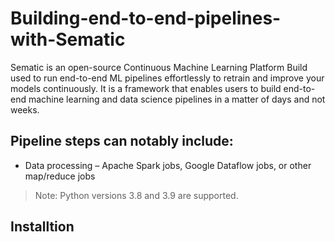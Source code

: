 # Building-end-to-end-pipelines-with-Sematic

Sematic is an open-source Continuous Machine Learning Platform Build used to run end-to-end ML pipelines effortlessly to retrain and improve your models continuously. It is a framework that enables users to build end-to-end machine learning and data science pipelines in a matter of days and not weeks. 

## Pipeline steps can notably include:
- Data processing – Apache Spark jobs, Google Dataflow jobs, or other map/reduce jobs




> Note: Python versions 3.8 and 3.9 are supported.

## Installtion

